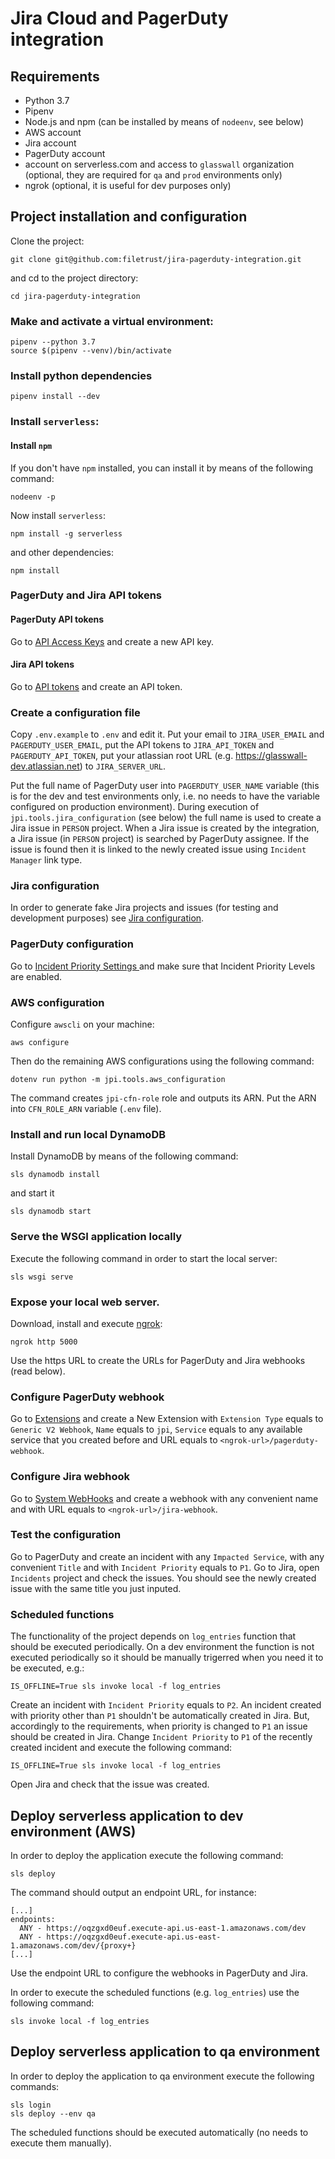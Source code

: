 # Jira Cloud and PagerDuty integration

## Requirements

- Python 3.7
- Pipenv
- Node.js and npm (can be installed by means of `nodeenv`, see below)
- AWS account
- Jira account
- PagerDuty account
- account on serverless.com and access to `glasswall` organization
  (optional, they are required for `qa` and `prod` environments only)
- ngrok (optional, it is useful for dev purposes only)

## Project installation and configuration

Clone the project:

```
git clone git@github.com:filetrust/jira-pagerduty-integration.git
```

and cd to the project directory:

```
cd jira-pagerduty-integration
```

### Make and activate a virtual environment:

```
pipenv --python 3.7
source $(pipenv --venv)/bin/activate
```

### Install python dependencies

```
pipenv install --dev
```

### Install `serverless`:

#### Install `npm`

If you don't have `npm` installed, you can install it by means of the
following command:

```
nodeenv -p
```

Now install `serverless`:

```
npm install -g serverless
```

and other dependencies:

```
npm install
```

### PagerDuty and Jira API tokens

#### PagerDuty API tokens

Go to [API Access Keys](https://glasswall-dev.pagerduty.com/api_keys) and
create a new API key.

#### Jira API tokens

Go to [API tokens](https://id.atlassian.com/manage/api-tokens) and
create an API token.

### Create a configuration file

Copy `.env.example` to `.env` and edit it. Put your email to
`JIRA_USER_EMAIL` and `PAGERDUTY_USER_EMAIL`, put the API tokens to
`JIRA_API_TOKEN` and `PAGERDUTY_API_TOKEN`, put your atlassian root
URL (e.g. https://glasswall-dev.atlassian.net) to `JIRA_SERVER_URL`.

Put the full name of PagerDuty user into `PAGERDUTY_USER_NAME`
variable (this is for the dev and test environments only, i.e. no
needs to have the variable configured on production
environment). During execution of `jpi.tools.jira_configuration` (see
below) the full name is used to create a Jira issue in `PERSON`
project. When a Jira issue is created by the integration, a Jira issue
(in `PERSON` project) is searched by PagerDuty assignee. If the issue
is found then it is linked to the newly created issue using `Incident
Manager` link type.

### Jira configuration

In order to generate fake Jira projects and issues (for testing and
development purposes) see [Jira configuration](JIRA_CONFIGURATION.md).

### PagerDuty configuration

Go to [Incident Priority Settings
](https://glasswall-dev.pagerduty.com/account/incident_priorities) and
make sure that Incident Priority Levels are enabled.

### AWS configuration

Configure `awscli` on your machine:

```
aws configure
```

Then do the remaining AWS configurations using the following command:

```
dotenv run python -m jpi.tools.aws_configuration
```

The command creates `jpi-cfn-role` role and outputs its ARN. Put the
ARN into `CFN_ROLE_ARN` variable (`.env` file).

### Install and run local DynamoDB

Install DynamoDB by means of the following command:

```
sls dynamodb install
```

and start it

```
sls dynamodb start
```

### Serve the WSGI application locally

Execute the following command in order to start the local server:

```
sls wsgi serve
```

### Expose your local web server.

Download, install and execute [ngrok](https://ngrok.com):

```
ngrok http 5000
```

Use the https URL to create the URLs for PagerDuty and Jira
webhooks (read below).

### Configure PagerDuty webhook

Go to [Extensions](https://glasswall-dev.pagerduty.com/extensions) and
create a New Extension with `Extension Type` equals to `Generic V2
Webhook`, `Name` equals to `jpi`, `Service` equals to any available
service that you created before and URL equals to
`<ngrok-url>/pagerduty-webhook`.

### Configure Jira webhook

Go to [System
WebHooks](https://glasswall-dev.atlassian.net/plugins/servlet/webhooks)
and create a webhook with any convenient name and with URL equals to
`<ngrok-url>/jira-webhook`.

### Test the configuration

Go to PagerDuty and create an incident with any `Impacted Service`,
with any convenient `Title` and with `Incident Priority` equals to
`P1`. Go to Jira, open `Incidents` project and check the issues. You
should see the newly created issue with the same title you just
inputed.

### Scheduled functions

The functionality of the project depends on `log_entries` function
that should be executed periodically. On a dev environment the
function is not executed periodically so it should be manually
trigerred when you need it to be executed, e.g.:

```
IS_OFFLINE=True sls invoke local -f log_entries
```

Create an incident with `Incident Priority` equals to `P2`. An
incident created with priority other than `P1` shouldn't be
automatically created in Jira. But, accordingly to the requirements,
when priority is changed to `P1` an issue should be created in
Jira. Change `Incident Priority` to `P1` of the recently created
incident and execute the following command:

```
IS_OFFLINE=True sls invoke local -f log_entries
```

Open Jira and check that the issue was created.

## Deploy serverless application to dev environment (AWS)

In order to deploy the application execute the following command:

```
sls deploy
```

The command should output an endpoint URL, for instance:

```
[...]
endpoints:
  ANY - https://oqzgxd0euf.execute-api.us-east-1.amazonaws.com/dev
  ANY - https://oqzgxd0euf.execute-api.us-east-1.amazonaws.com/dev/{proxy+}
[...]

```

Use the endpoint URL to configure the webhooks in PagerDuty and Jira.

In order to execute the scheduled functions (e.g. `log_entries`) use
the following command:

```
sls invoke local -f log_entries
```

## Deploy serverless application to qa environment

In order to deploy the application to qa environment execute the
following commands:

```
sls login
sls deploy --env qa
```

The scheduled functions should be executed automatically (no needs to
execute them manually).
